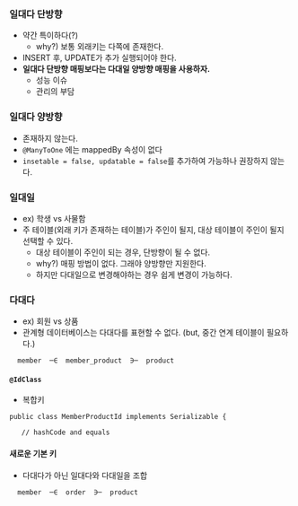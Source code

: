 ### 일대다 단방향
- 약간 특이하다(?)
    - why?) 보통 외래키는 다쪽에 존재한다.
- INSERT 후, UPDATE가 추가 실행되어야 한다.
- **일대다 단방향 매핑보다는 다대일 양방향 매핑을 사용하자.**
   - 성능 이슈
   - 관리의 부담

### 일대다 양방향
- 존재하지 않는다.
- `@ManyToOne` 에는 mappedBy 속성이 없다
- `insetable = false, updatable = false`를 추가하여 가능하나 권장하지 않는다.

### 일대일
- ex) 학생 vs 사물함
- 주 테이블(외래 키가 존재하는 테이블)가 주인이 될지, 대상 테이블이 주인이 될지 선택할 수 있다.
    - 대상 테이블이 주인이 되는 경우, 단방향이 될 수 없다.
    - why?) 매핑 방법이 없다. 그래야 양방향만 지원한다.
    - 하지만 다대일으로 변경해야하는 경우 쉽게 변경이 가능하다.

### 다대다
- ex) 회원 vs 상품
- 관계형 데이터베이스는 다대다를 표현할 수 없다. (but, 중간 연계 테이블이 필요하다.)

```text
  member  ─∈  member_product  ∋─  product
```

#### `@IdClass`
- 복합키
```text
public class MemberProductId implements Serializable {

   // hashCode and equals
```

#### 새로운 기본 키
- 다대다가 아닌 일대다와 다대일을 조합
```text
  member  ─∈  order  ∋─  product
```